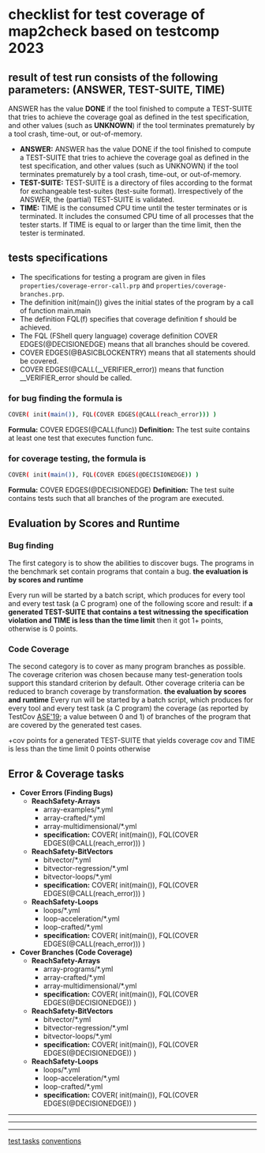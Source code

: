 # checklist for test coverage of map2check based on testcomp 2023

## result of test run consists of the following parameters: (ANSWER, TEST-SUITE, TIME)

ANSWER has the value **DONE** if the tool finished to compute a TEST-SUITE that tries to achieve the coverage goal as defined in the test specification, and other values (such as **UNKNOWN**) if the tool terminates prematurely by a tool crash, time-out, or out-of-memory.

- **ANSWER:** ANSWER has the value DONE if the tool finished to compute a TEST-SUITE that tries to achieve the coverage goal as defined in the test specification, and other values (such as UNKNOWN) if the tool terminates prematurely by a tool crash, time-out, or out-of-memory.
- **TEST-SUITE:** TEST-SUITE is a directory of files according to the format for exchangeable test-suites (test-suite format). Irrespectively of the ANSWER, the (partial) TEST-SUITE is validated.
- **TIME:** TIME is the consumed CPU time until the tester terminates or is terminated. It includes the consumed CPU time of all processes that the tester starts. If TIME is equal to or larger than the time limit, then the tester is terminated.

## tests specifications

- The specifications for testing a program are given in files ```properties/coverage-error-call.prp``` and ```properties/coverage-branches.prp```.
- The definition init(main()) gives the initial states of the program by a call of function main.main
- The definition FQL(f) specifies that coverage definition f should be achieved.
- The FQL (FShell query language) coverage definition COVER EDGES(@DECISIONEDGE) means that all branches should be covered.
- COVER EDGES(@BASICBLOCKENTRY) means that all statements should be covered.
- COVER EDGES(@CALL(__VERIFIER_error)) means that function __VERIFIER_error should be called.

### for bug finding the formula is

```bash
COVER( init(main()), FQL(COVER EDGES(@CALL(reach_error))) )  
```

**Formula:** COVER EDGES(@CALL(func))
**Definition:** The test suite contains at least one test that executes function func.

### for coverage testing, the formula is

```bash
COVER( init(main()), FQL(COVER EDGES(@DECISIONEDGE)) )   
```

**Formula:** COVER EDGES(@DECISIONEDGE)
**Definition:** The test suite contains tests such that all branches of the program are executed.

## Evaluation by Scores and Runtime

### Bug finding

The first category is to show the abilities to discover bugs. The programs in the benchmark set contain programs that contain a bug.
**the evaluation is by scores and runtime**

Every run will be started by a batch script, which produces for every tool and every test task (a C program) one of the following score and result:
if **a generated TEST-SUITE that contains a test witnessing the specification violation and TIME is less than the time limit** then it got 1+ points, otherwise is 0 points.

### Code Coverage

The second category is to cover as many program branches as possible. The coverage criterion was chosen because many test-generation tools support this standard criterion by default. Other coverage criteria can be reduced to branch coverage by transformation.
**the evaluation by scores and runtime**
Every run will be started by a batch script, which produces for every tool and every test task (a C program) the coverage (as reported by TestCov [ASE'19](https://gitlab.com/sosy-lab/software/test-suite-validator); a value between 0 and 1) of branches of the program that are covered by the generated test cases.

+cov points for a generated TEST-SUITE that yields coverage cov and TIME is less than the time limit
0 points otherwise

## Error & Coverage tasks

- **Cover Errors (Finding Bugs)**
  - **ReachSafety-Arrays**
    - array-examples/*.yml
    - array-crafted/*.yml
    - array-multidimensional/*.yml
    - **specification:** COVER( init(main()), FQL(COVER EDGES(@CALL(reach_error))) )
  - **ReachSafety-BitVectors**
    - bitvector/*.yml
    - bitvector-regression/*.yml
    - bitvector-loops/*.yml
    - **specification:** COVER( init(main()), FQL(COVER EDGES(@CALL(reach_error))) )
  - **ReachSafety-Loops**
    - loops/*.yml
    - loop-acceleration/*.yml
    - loop-crafted/*.yml
    - **specification:** COVER( init(main()), FQL(COVER EDGES(@CALL(reach_error))) )
- **Cover Branches (Code Coverage)**
  - **ReachSafety-Arrays**
    - array-programs/*.yml
    - array-crafted/*.yml
    - array-multidimensional/*.yml
    - **specification:** COVER( init(main()), FQL(COVER EDGES(@DECISIONEDGE)) )
  - **ReachSafety-BitVectors**
    - bitvector/*.yml
    - bitvector-regression/*.yml
    - bitvector-loops/*.yml
    - **specification:** COVER( init(main()), FQL(COVER EDGES(@DECISIONEDGE)) )
  - **ReachSafety-Loops**
    - loops/*.yml
    - loop-acceleration/*.yml
    - loop-crafted/*.yml
    - **specification:** COVER( init(main()), FQL(COVER EDGES(@DECISIONEDGE)) )

---
---
---

[test tasks](https://gitlab.com/sosy-lab/benchmarking/sv-benchmarks)
[conventions](./conventions.md)
